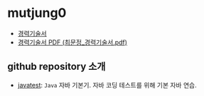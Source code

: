 # mutjung0

- [경력기술서](경력기술서.md)
- [경력기술서 PDF (최문정_경력기술서.pdf)](최문정_경력기술서_202411.pdf)

## github repository 소개

- [javatest](https://github.com/mutjung0/javatest): `Java` 자바 기본기. 자바 코딩 테스트를 위해 기본 자바 연습.

<!--
- [이력서](이력서.md)
- [경력기술서 PDF 파일 (최문정_경력기술서.pdf) @구글 드라이브](https://drive.google.com/file/d/1zXyv4hL3l4JoSWhNEFzAGJ7zS12Nig4m/view?usp=drive_link)

-->

